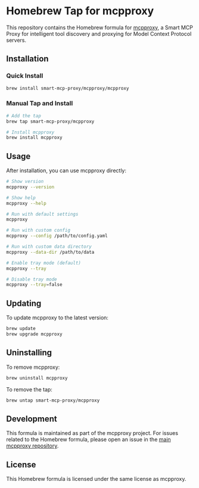 # Homebrew Tap for mcpproxy

This repository contains the Homebrew formula for [mcpproxy](https://github.com/smart-mcp-proxy/mcpproxy-go), a Smart MCP Proxy for intelligent tool discovery and proxying for Model Context Protocol servers.

## Installation

### Quick Install

```bash
brew install smart-mcp-proxy/mcpproxy/mcpproxy
```

### Manual Tap and Install

```bash
# Add the tap
brew tap smart-mcp-proxy/mcpproxy

# Install mcpproxy
brew install mcpproxy
```

## Usage

After installation, you can use mcpproxy directly:

```bash
# Show version
mcpproxy --version

# Show help
mcpproxy --help

# Run with default settings
mcpproxy

# Run with custom config
mcpproxy --config /path/to/config.yaml

# Run with custom data directory
mcpproxy --data-dir /path/to/data

# Enable tray mode (default)
mcpproxy --tray

# Disable tray mode
mcpproxy --tray=false
```

## Updating

To update mcpproxy to the latest version:

```bash
brew update
brew upgrade mcpproxy
```

## Uninstalling

To remove mcpproxy:

```bash
brew uninstall mcpproxy
```

To remove the tap:

```bash
brew untap smart-mcp-proxy/mcpproxy
```

## Development

This formula is maintained as part of the mcpproxy project. For issues related to the Homebrew formula, please open an issue in the [main mcpproxy repository](https://github.com/smart-mcp-proxy/mcpproxy-go/issues).

## License

This Homebrew formula is licensed under the same license as mcpproxy.
